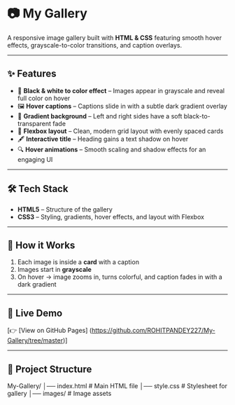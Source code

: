 # 📷 My Gallery

A responsive image gallery built with **HTML & CSS** featuring smooth hover effects, grayscale-to-color transitions, and caption overlays.

---

## ✨ Features
- 🎨 **Black & white to color effect** – Images appear in grayscale and reveal full color on hover  
- 🖼️ **Hover captions** – Captions slide in with a subtle dark gradient overlay  
- 🌌 **Gradient background** – Left and right sides have a soft black-to-transparent fade  
- 📱 **Flexbox layout** – Clean, modern grid layout with evenly spaced cards  
- 🖋️ **Interactive title** – Heading gains a text shadow on hover  
- 🔍 **Hover animations** – Smooth scaling and shadow effects for an engaging UI  

---

## 🛠️ Tech Stack
- **HTML5** – Structure of the gallery  
- **CSS3** – Styling, gradients, hover effects, and layout with Flexbox  

---

## 📌 How it Works
1. Each image is inside a **card** with a caption  
2. Images start in **grayscale**  
3. On hover → image zooms in, turns colorful, and caption fades in with a dark gradient  

---

## 🚀 Live Demo
[👉 [View on GitHub Pages] (https://github.com/ROHITPANDEY227/My-Gallery/tree/master)]


---

## 📂 Project Structure
My-Gallery/
│── index.html # Main HTML file
│── style.css # Stylesheet for gallery
│── images/ # Image assets
